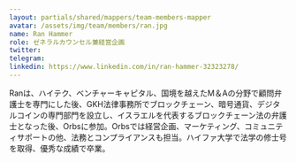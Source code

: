 ```yaml
---
layout: partials/shared/mappers/team-members-mapper
avatar: /assets/img/team/members/ran.jpg
name: Ran Hammer
role: ゼネラルカウンセル兼経営企画
twitter:
telegram:
linkedin: https://www.linkedin.com/in/ran-hammer-32323278/
---
```


Ranは、ハイテク、ベンチャーキャピタル、国境を越えたM＆Aの分野で顧問弁護士を専門にした後、GKH法律事務所でブロックチェーン、暗号通貨、デジタルコインの専門部門を設立し、イスラエルを代表するブロックチェーン法の弁護士となった後、Orbsに参加。Orbsでは経営企画、マーケティング、コミュニティサポートの他、法務とコンプライアンスも担当。ハイファ大学で法学の修士号を取得、優秀な成績で卒業。